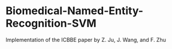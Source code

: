 # Biomedical-Named-Entity-Recognition-SVM
Implementation of the ICBBE paper by Z. Ju, J. Wang, and F. Zhu
